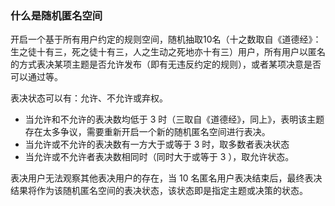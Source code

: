### 什么是随机匿名空间

开启一个基于所有用户约定的规则空间，随机抽取10名（十之数取自《道德经》：生之徒十有三，死之徒十有三，人之生动之死地亦十有三）用户，所有用户以匿名的方式表决某项主题是否允许发布（即有无违反约定的规则），或者某项决意是否可以通过等。

表决状态可以有：允许、不允许或弃权。

- 当允许和不允许的表决数均低于 3 时（三取自《道德经》，同上》，表明该主题存在太多争议，需要重新开启一个新的随机匿名空间进行表决。
- 当允许或不允许的表决数有一方大于或等于 3 时，取多数者表决状态
- 当允许或不允许者表决数相同时（同时大于或等于 3 ），取允许状态。

表决用户无法观察其他表决用户的存在，当 10 名匿名用户表决结束后，最终表决结果将作为该随机匿名空间的表决状态，该状态即是指定主题或决策的状态。